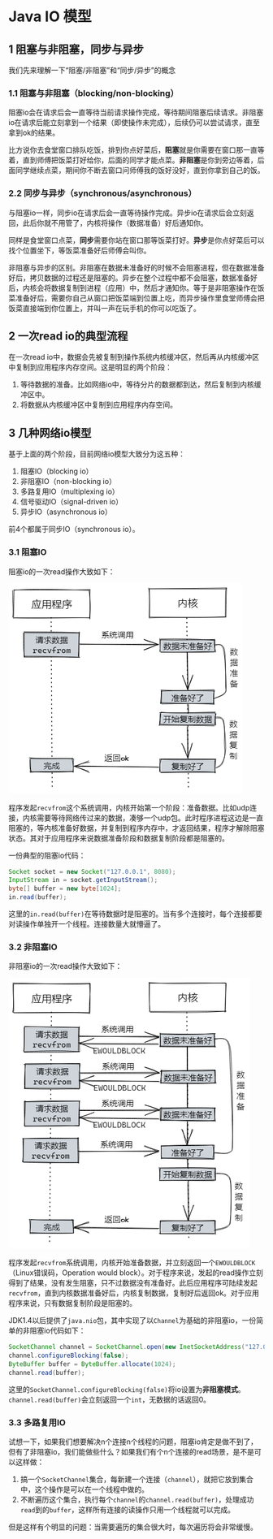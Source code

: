 # Java IO 模型

## 1 阻塞与非阻塞，同步与异步

我们先来理解一下“阻塞/非阻塞”和“同步/异步”的概念

### 1.1 阻塞与非阻塞（blocking/non-blocking）

阻塞io会在请求后会一直等待当前请求操作完成，等待期间阻塞后续请求。非阻塞io在请求后能立刻拿到一个结果（即使操作未完成），后续仍可以尝试请求，直至拿到ok的结果。

比方说你去食堂窗口排队吃饭，排到你点好菜后，**阻塞**就是你需要在窗口那一直等着，直到师傅把饭菜打好给你，后面的同学才能点菜。**非阻塞**是你到旁边等着，后面同学继续点菜，期间你不断去窗口问师傅我的饭好没好，直到你拿到自己的饭。

### 2.2 同步与异步（synchronous/asynchronous）

与阻塞io一样，同步io在请求后会一直等待操作完成。异步io在请求后会立刻返回，此后你就不用管了，内核将操作（数据准备）好后通知你。

同样是食堂窗口点菜，**同步**需要你站在窗口那等饭菜打好。**异步**是你点好菜后可以找个位置坐下，等饭菜准备好后师傅会叫你。

非阻塞与异步的区别。非阻塞在数据未准备好的时候不会阻塞进程，但在数据准备好后，拷贝数据的过程还是阻塞的。异步在整个过程中都不会阻塞，数据准备好后，内核会将数据复制到进程（应用）中，然后才通知你。等于是非阻塞操作在饭菜准备好后，需要你自己从窗口把饭菜端到位置上吃，而异步操作里食堂师傅会把饭菜直接端到你位置上，并叫一声在玩手机的你可以吃饭了。

## 2 一次read io的典型流程

在一次read io中，数据会先被复制到操作系统内核缓冲区，然后再从内核缓冲区中复制到应用程序内存空间。这是明显的两个阶段：

1. 等待数据的准备。比如网络io中，等待分片的数据都到达，然后复制到内核缓冲区中。
2. 将数据从内核缓冲区中复制到应用程序内存空间。

## 3 几种网络io模型

基于上面的两个阶段，目前网络io模型大致分为这五种：

1. 阻塞IO（blocking io）
2. 非阻塞IO（non-blocking io）
3. 多路复用IO（multiplexing io）
4. 信号驱动IO（signal-driven io）
5. 异步IO（asynchronous io）

前4个都属于同步IO（synchronous io）。

### 3.1 阻塞IO

阻塞io的一次read操作大致如下：

![image-20210708145649142](assets/image-20210708145649142.png)

程序发起`recvfrom`这个系统调用，内核开始第一个阶段：准备数据。比如udp连接，内核需要等待网络传过来的数据，凑够一个udp包。此时程序进程这边是一直阻塞的，等内核准备好数据，并复制到程序内存中，才返回结果，程序才解除阻塞状态。其对于应用程序来说数据准备阶段和数据复制阶段都是阻塞的。

一份典型的阻塞io代码：

```java
Socket socket = new Socket("127.0.0.1", 8080);
InputStream in = socket.getInputStream();
byte[] buffer = new byte[1024];
in.read(buffer);
```

这里的`in.read(buffer)`在等待数据时是阻塞的。当有多个连接时，每个连接都要对读操作单独开一个线程。连接数量大就懵逼了。

### 3.2 非阻塞IO

非阻塞io的一次read操作大致如下：

![image-20210708145555625](assets/image-20210708145555625.png)

程序发起`recvfrom`系统调用，内核开始准备数据，并立刻返回一个`EWOULDBLOCK`（Linux错误码，Operation would block）。对于程序来说，发起的read操作立刻得到了结果，没有发生阻塞，只不过数据没有准备好。此后应用程序可陆续发起`recvfrom`，直到内核数据准备好后，内核复制数据，复制好后返回ok。对于应用程序来说，只有数据复制阶段是阻塞的。

JDK1.4以后提供了`java.nio`包，其中实现了以`Channel`为基础的非阻塞io，一份简单的非阻塞io代码如下：

```Java
SocketChannel channel = SocketChannel.open(new InetSocketAddress("127.0.0.1", 8080));
channel.configureBlocking(false);
ByteBuffer buffer = ByteBuffer.allocate(1024);
channel.read(buffer);
```

这里的`SocketChannel.configureBlocking(false)`将io设置为**非阻塞模式**。`channel.read(buffer)`会立刻返回一个`int`，无数据的话返回0。

### 3.3 多路复用IO

试想一下，如果我们想要解决n个连接n个线程的问题，阻塞io肯定是做不到了，但有了非阻塞io，我们能做些什么？如果我们有个n个连接的read场景，是不是可以这样做：

1. 搞一个`SocketChannel`集合，每新建一个连接（`channel`），就把它放到集合中，这个操作是可以在一个线程中做的。
2. 不断遍历这个集合，执行每个`channel`的`channel.read(buffer)`，处理成功`read`到的`buffer`，这样所有连接的读操作只用一个线程就可以完成。

但是这样有个明显的问题：当需要遍历的集合很大时，每次遍历将会非常缓慢。
